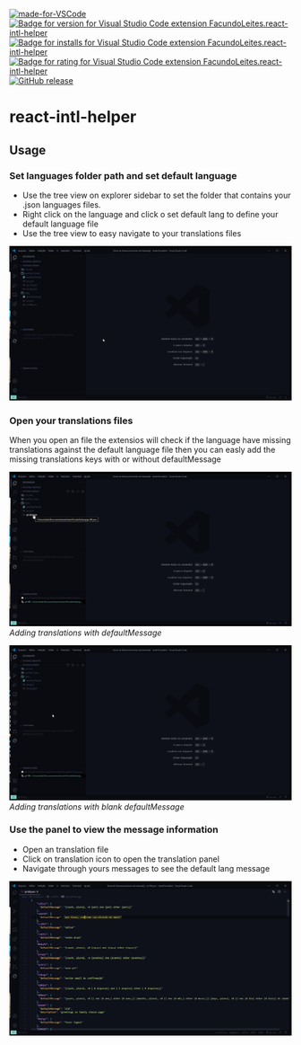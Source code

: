 [![made-for-VSCode](https://img.shields.io/badge/Made%20for-VSCode-1f425f.svg)](https://code.visualstudio.com/)
[![Badge for version for Visual Studio Code extension FacundoLeites.react-intl-helper](https://vsmarketplacebadge.apphb.com/version/FacundoLeites.react-intl-helper.svg)](hhttps://marketplace.visualstudio.com/items?itemName=FacundoLeites.react-intl-helper)
[![Badge for installs for Visual Studio Code extension FacundoLeites.react-intl-helper](https://vsmarketplacebadge.apphb.com/installs/FacundoLeites.react-intl-helper.svg)](https://marketplace.visualstudio.com/items?itemName=FacundoLeites.react-intl-helper)
[![Badge for rating for Visual Studio Code extension FacundoLeites.react-intl-helper](https://vsmarketplacebadge.apphb.com/rating/FacundoLeites.react-intl-helper.svg)](https://marketplace.visualstudio.com/items?itemName=FacundoLeites.react-intl-helper)
[![GitHub release](https://img.shields.io/github/release/facundoleites/react-intl-helper.svg)](https://GitHub.com/facundoleites/react-intl-helper/releases/)


# react-intl-helper 

## Usage

### Set languages folder path and set default language
* Use the tree view on explorer sidebar to set the folder that contains your .json languages files.
* Right click on the language and click o set default lang to define your default language file
* Use the tree view to easy navigate to your translations files

![setting folder path and default language](resources/images/ext_sidebar.gif)

### Open your translations files
When you open an file the extensios will check if the language have missing translations against the default language file then you can easly add the missing translations keys with or without defaultMessage

![setting folder path and default language](resources/images/ext_open_file.gif)
*Adding translations with defaultMessage*

![setting folder path and default language](resources/images/ext_open_file_blank.gif)
*Adding translations with blank defaultMessage*


### Use the panel to view the message information
* Open an translation file
* Click on translation icon to open the translation panel
* Navigate through yours messages to see the default lang message

![setting folder path and default language](resources/images/ext_panel.gif)